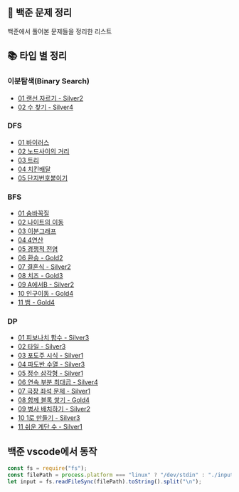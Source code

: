 ## 🐬 백준 문제 정리

백준에서 풀어본 문제들을 정리한 리스트

## 📚 타입 별 정리

### 이분탐색(Binary Search)
- [01 랜선 자르기 - Silver2](https://github.com/jinseoIT/daily_algorithms/blob/main/baekjoon/binarySearch/%EB%9E%9C%EC%84%A0%EC%9E%90%EB%A5%B4%EA%B8%B0.md)
- [02 수 찾기 - Silver4](https://github.com/jinseoIT/daily_algorithms/blob/main/baekjoon/binarySearch/%EC%88%98%20%EC%B0%BE%EA%B8%B0.md)

### DFS

- [01 바이러스](https://github.com/jinseoIT/daily_algorithms/blob/main/baekjoon/dfs/%EB%B0%94%EC%9D%B4%EB%9F%AC%EC%8A%A4.md)
- [02 노드사이의 거리](https://github.com/jinseoIT/daily_algorithms/blob/main/baekjoon/dfs/%EB%85%B8%EB%93%9C%EC%82%AC%EC%9D%B4%EC%9D%98%20%EA%B1%B0%EB%A6%AC.md)
- [03 트리](https://github.com/jinseoIT/daily_algorithms/blob/main/baekjoon/dfs/%ED%8A%B8%EB%A6%AC.md)
- [04 치킨배달](https://github.com/jinseoIT/daily_algorithms/blob/main/baekjoon/dfs/%EC%B9%98%ED%82%A8%EB%B0%B0%EB%8B%AC.md)
- [05 단지번호붙이기](https://github.com/jinseoIT/daily_algorithms/blob/main/baekjoon/dfs/%EB%8B%A8%EC%A7%80%EB%B2%88%ED%98%B8%EB%B6%99%EC%9D%B4%EA%B8%B0.md)

### BFS

- [01 숨바꼭질](https://github.com/jinseoIT/daily_algorithms/blob/main/baekjoon/bfs%20/%EC%88%A8%EB%B0%94%EA%BC%AD%EC%A7%88.md)
- [02 나이트의 이동](https://github.com/jinseoIT/daily_algorithms/blob/main/baekjoon/bfs%20/%EB%82%98%EC%9D%B4%ED%8A%B8%EC%9D%98%EC%9D%B4%EB%8F%99.md)
- [03 이분그래프](https://github.com/jinseoIT/daily_algorithms/blob/main/baekjoon/bfs%20/%EC%9D%B4%EB%B6%84%EA%B7%B8%EB%9E%98%ED%94%84.md)
- [04 4연산](https://github.com/jinseoIT/daily_algorithms/blob/main/baekjoon/bfs%20/4%EC%97%B0%EC%82%B0.md)
- [05 경쟁적 전염](https://github.com/jinseoIT/daily_algorithms/blob/main/baekjoon/bfs%20/%EA%B2%BD%EC%9F%81%EC%A0%81%EC%A0%84%EC%97%AD.md)
- [06 환승 - Gold2](https://github.com/jinseoIT/daily_algorithms/blob/main/baekjoon/bfs%20/%ED%99%98%EC%8A%B9.md)
- [07 결혼식 - Silver2](https://github.com/jinseoIT/daily_algorithms/blob/main/baekjoon/bfs%20/%EA%B2%B0%ED%98%BC%EC%8B%9D.md)
- [08 치즈 - Gold3](https://github.com/jinseoIT/daily_algorithms/blob/main/baekjoon/bfs%20/%EC%B9%98%EC%A6%88.md)
- [09 A에서B - Silver2](https://github.com/jinseoIT/daily_algorithms/blob/main/baekjoon/bfs%20/A%EC%97%90%EC%84%9CB.md)
- [10 인구이동 - Gold4](https://github.com/jinseoIT/daily_algorithms/blob/main/baekjoon/bfs%20/%EC%9D%B8%EA%B5%AC%EC%9D%B4%EB%8F%99.md)
- [11 뱀 - Gold4](https://github.com/jinseoIT/daily_algorithms/blob/main/baekjoon/bfs%20/%EB%B1%80.md)

### DP
- [01 피보나치 함수 - Silver3](https://github.com/jinseoIT/daily_algorithms/blob/main/baekjoon/dp/01%ED%94%BC%EB%AA%A8%EB%82%98%EC%B9%98%ED%95%A8%EC%88%98.md)
- [02 타일 - Silver3](https://github.com/jinseoIT/daily_algorithms/blob/main/baekjoon/dp/02%ED%83%80%EC%9D%BC.md)
- [03 포도주 시식 - Silver1](https://github.com/jinseoIT/daily_algorithms/blob/main/baekjoon/dp/03%ED%8F%AC%EB%8F%84%EC%A3%BC%EC%8B%9C%EC%8B%9D.md)
- [04 파도반 수열 - Silver3](https://github.com/jinseoIT/daily_algorithms/blob/main/baekjoon/dp/04%ED%8C%8C%EB%8F%84%EB%B0%98%EC%88%98%EC%97%B4.md)
- [05 정수 삼각형 - Silver1](https://github.com/jinseoIT/daily_algorithms/blob/main/baekjoon/dp/05%EC%A0%95%EC%88%98%EC%82%BC%EA%B0%81%ED%98%95.md)
- [06 연속 부분 최대곱 - Silver4](https://github.com/jinseoIT/daily_algorithms/blob/main/baekjoon/dp/06%EC%97%B0%EC%86%8D%EB%B6%80%EB%B6%84%EC%B5%9C%EB%8C%80%EA%B3%B1.md)
- [07 극장 좌석 문제 - Silver1](https://github.com/jinseoIT/daily_algorithms/blob/main/baekjoon/dp/07%EA%B7%B9%EC%9E%A5%EC%A2%8C%EC%84%9D%EB%AC%B8%EC%A0%9C.md)
- [08 함께 블록 쌓기 - Gold4](https://github.com/jinseoIT/daily_algorithms/blob/main/baekjoon/dp/08%ED%95%A8%EA%BB%98%EB%B8%94%EB%A1%9D%EC%8C%93%EA%B8%B0.md)
- [09 병사 배치하기 - Silver2](https://github.com/jinseoIT/daily_algorithms/blob/main/baekjoon/dp/09%EB%B3%91%EC%82%AC%EB%B0%B0%EC%B9%98%ED%95%98%EA%B8%B0.md)
- [10 1로 만들기 - Silver3](https://github.com/jinseoIT/daily_algorithms/blob/main/baekjoon/dp/10%EC%9D%BC%EB%A1%9C%EB%A7%8C%EB%93%A4%EA%B8%B0.md)
- [11 쉬운 계단 수 - Silver1](https://github.com/jinseoIT/daily_algorithms/blob/main/baekjoon/dp/11%EC%89%AC%EC%9A%B4%EA%B3%84%EB%8B%A8%EC%88%98.md)

## 백준 vscode에서 동작

```javascript
const fs = require("fs");
const filePath = process.platform === "linux" ? "/dev/stdin" : "./input.txt";
let input = fs.readFileSync(filePath).toString().split("\n");
```
